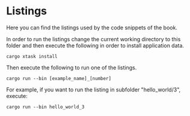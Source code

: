# Listings

Here you can find the listings used by the code snippets of the book.

In order to run the listings change the current working directory to this folder and then execute the following in order to install application data.

```
cargo xtask install
```

Then execute the following to run one of the listings.

```
cargo run --bin [example_name]_[number]
```

For example, if you want to run the listing in subfolder "hello_world/3", execute:

```
cargo run --bin hello_world_3
```
